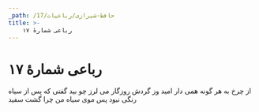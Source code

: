 ```yaml
---
_path: /حافظ-شیرازی/رباعیات/17
title: >-
    رباعی شمارهٔ ۱۷
---
```

# رباعی شمارهٔ ۱۷

از چرخ به هر گونه همی دار امید
وز گردش روزگار می لرز چو بید
گفتی که پس از سیاه رنگی نبود
پس موی سیاه من چرا گشت سفید
